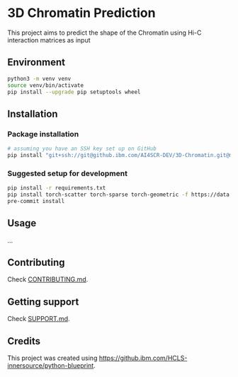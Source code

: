 # 3D Chromatin Prediction

This project aims to predict the shape of the Chromatin using Hi-C interaction matrices as input

## Environment
```sh
python3 -m venv venv
source venv/bin/activate
pip install --upgrade pip setuptools wheel
```

## Installation

### Package installation
```sh
# assuming you have an SSH key set up on GitHub
pip install "git+ssh://git@github.ibm.com/AI4SCR-DEV/3D-Chromatin.git@main"
```

### Suggested setup for development
```sh
pip install -r requirements.txt
pip install torch-scatter torch-sparse torch-geometric -f https://data.pyg.org/whl/torch-1.11.0+cpu.html
pre-commit install
```

## Usage
...

## Contributing

Check [CONTRIBUTING.md](.github/CONTRIBUTING.md).

## Getting support

Check [SUPPORT.md](.github/SUPPORT.md).

## Credits
This project was created using https://github.ibm.com/HCLS-innersource/python-blueprint.
